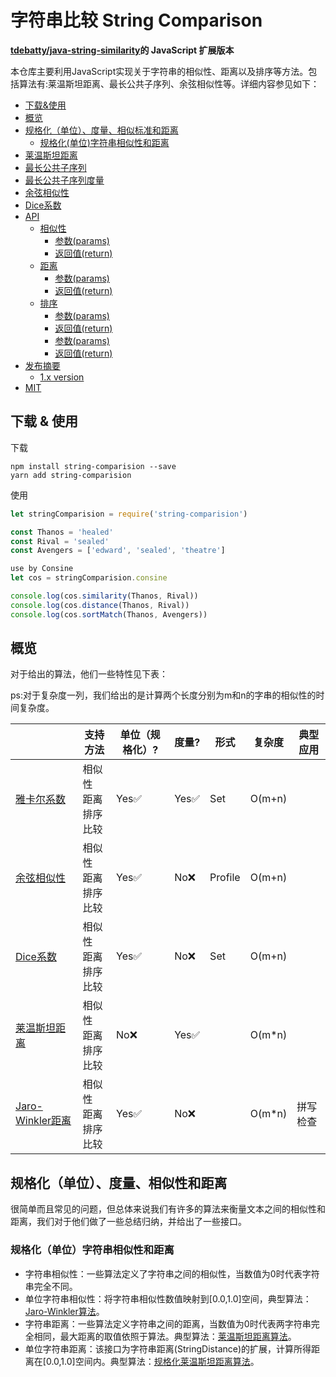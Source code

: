 # 字符串比较 String Comparison  



**[tdebatty/java-string-similarity](https://github.com/tdebatty/java-string-similarity)的 JavaScript 扩展版本**

本仓库主要利用JavaScript实现关于字符串的相似性、距离以及排序等方法。包括算法有:莱温斯坦距离、最长公共子序列、余弦相似性等。详细内容参见如下：


  - [下载&使用](#下载--使用)
  - [概览](#概览)
  - [规格化（单位）、度量、相似标准和距离](#规范化、度量、相似性和距离)
    - [规格化(单位)字符串相似性和距离](#normalized-similarity-and-distance)
  - [莱温斯坦距离](#levenshtein)
  - [最长公共子序列](#longest-common-subsequence)
  - [最长公共子序列度量](#metric-longest-common-subsequence)
  - [余弦相似性](#cosine-similarity)
  - [Dice系数](#sorensen-dice-coefficient)
  - [API](#api)
    - [相似性](#similarity)
      - [参数(params)](#params)
      - [返回值(return)](#return)
    - [距离](#distance)
      - [参数(params)](#params-1)
      - [返回值(return)](#return-1)
    - [排序](#sortmatch)
      - [参数(params)](#params-2)
      - [返回值(return)](#return-2)
      - [参数(params)](#params)
      - [返回值(return)](#return)
  - [发布摘要](#release-notes)
    - [1.x version](#1x-version)
  - [MIT](#mit)


## 下载 & 使用

下载

```shell
npm install string-comparision --save
yarn add string-comparision
```
使用

```js
let stringComparision = require('string-comparision')

const Thanos = 'healed'
const Rival = 'sealed'
const Avengers = ['edward', 'sealed', 'theatre']

use by Consine
let cos = stringComparision.consine

console.log(cos.similarity(Thanos, Rival))
console.log(cos.distance(Thanos, Rival))
console.log(cos.sortMatch(Thanos, Avengers))

```

## 概览
对于给出的算法，他们一些特性见下表：

ps:对于复杂度一列，我们给出的是计算两个长度分别为m和n的字串的相似性的时间复杂度。

|                                                                                                                                      | 支持方法                              | 单位（规格化）? | 度量? | 形式    | 复杂度   | 典型应用   |
| ------------------------------------------------------------------------------------------------------------------------------------ | --------------------------------------- | ----------- | ------- | ------- | ------ | --------------- |
| [雅卡尔系数](https://github.com/luozhouyang/python-string-similarity/blob/master/README.md#jaccard-index)                         | 相似性<br/>距离<br />排序比较  | Yes✅         | Yes✅     | Set     | O(m+n) |                 |
| [余弦相似性](https://github.com/luozhouyang/python-string-similarity/blob/master/README.md#cosine-similarity)                 | 相似性<br/>距离<br />排序比较  | Yes✅         | No❌      | Profile | O(m+n) |                 |
| [Dice系数](https://github.com/luozhouyang/python-string-similarity/blob/master/README.md#sorensen-dice-coefficient) | 相似性<br/>距离<br />排序比较   | Yes✅         | No❌      | Set     | O(m+n) |                 |
| [莱温斯坦距离](https://github.com/luozhouyang/python-string-similarity/blob/master/README.md#levenshtein)                             | 相似性<br/>距离<br />排序比较 | No❌          | Yes✅     |         | O(m*n) |                 |
| [Jaro-Winkler距离](https://github.com/luozhouyang/python-string-similarity/blob/master/README.md#jaro-winkler)                           | 相似性<br/>距离<br />排序比较       | Yes✅         | No❌      |         | O(m*n) | 拼写检查 |


## 规格化（单位）、度量、相似性和距离
很简单而且常见的问题，但总体来说我们有许多的算法来衡量文本之间的相似性和距离，我们对于他们做了一些总结归纳，并给出了一些接口。


### 规格化（单位）字符串相似性和距离

- 字符串相似性：一些算法定义了字符串之间的相似性，当数值为0时代表字符串完全不同。
- 单位字符串相似性：将字符串相似性数值映射到[0.0,1.0]空间，典型算法：[Jaro-Winkler算法]()。
- 字符串距离：一些算法定义字符串之间的距离，当数值为0时代表两字符串完全相同，最大距离的取值依照于算法。典型算法：[莱温斯坦距离算法]()。
- 单位字符串距离：该接口为字符串距离(StringDistance)的扩展，计算所得距离在[0.0,1.0]空间内。典型算法：[规格化莱温斯坦距离算法]()。

